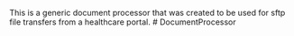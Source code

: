 This is a generic document processor that was created to be used for sftp file transfers from a healthcare portal. # DocumentProcessor

